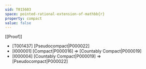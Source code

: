 ```yaml
---
uid: T015603
space: pointed-rational-extension-of-mathbb{r}
property: compact
value: false
---
```

[[Proof]]

* [T001437] [Pseudocompact|P000022]
* [I000001] [Compact|P000016] => [Countably Compact|P000019]
* [I000004] [Countably Compact|P000019] => [Pseudocompact|P000022]

